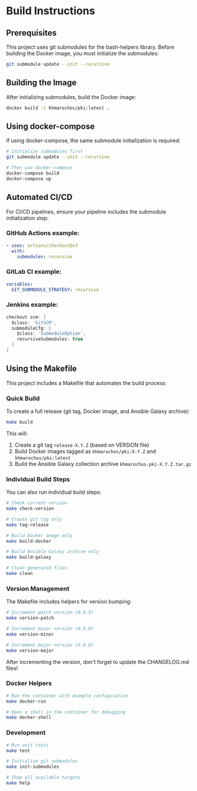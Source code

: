 # Build Instructions

## Prerequisites

This project uses git submodules for the bash-helpers library. Before building the Docker image, you must initialize the submodules:

```bash
git submodule update --init --recursive
```

## Building the Image

After initializing submodules, build the Docker image:

```bash
docker build -t khmarochos/pki:latest .
```

## Using docker-compose

If using docker-compose, the same submodule initialization is required:

```bash
# Initialize submodules first
git submodule update --init --recursive

# Then use docker-compose
docker-compose build
docker-compose up
```

## Automated CI/CD

For CI/CD pipelines, ensure your pipeline includes the submodule initialization step:

### GitHub Actions example:
```yaml
- uses: actions/checkout@v3
  with:
    submodules: recursive
```

### GitLab CI example:
```yaml
variables:
  GIT_SUBMODULE_STRATEGY: recursive
```

### Jenkins example:
```groovy
checkout scm: [
  $class: 'GitSCM',
  submoduleCfg: [
    $class: 'SubmoduleOption',
    recursiveSubmodules: true
  ]
]
```

## Using the Makefile

This project includes a Makefile that automates the build process:

### Quick Build

To create a full release (git tag, Docker image, and Ansible Galaxy archive):

```bash
make build
```

This will:
1. Create a git tag `release-X.Y.Z` (based on VERSION file)
2. Build Docker images tagged as `khmarochos/pki:X.Y.Z` and `khmarochos/pki:latest`
3. Build the Ansible Galaxy collection archive `khmarochos-pki-X.Y.Z.tar.gz`

### Individual Build Steps

You can also run individual build steps:

```bash
# Check current version
make check-version

# Create git tag only
make tag-release

# Build Docker image only
make build-docker

# Build Ansible Galaxy archive only
make build-galaxy

# Clean generated files
make clean
```

### Version Management

The Makefile includes helpers for version bumping:

```bash
# Increment patch version (0.0.X)
make version-patch

# Increment minor version (0.X.0)
make version-minor

# Increment major version (X.0.0)
make version-major
```

After incrementing the version, don't forget to update the CHANGELOG.md files!

### Docker Helpers

```bash
# Run the container with example configuration
make docker-run

# Open a shell in the container for debugging
make docker-shell
```

### Development

```bash
# Run unit tests
make test

# Initialize git submodules
make init-submodules

# Show all available targets
make help
```